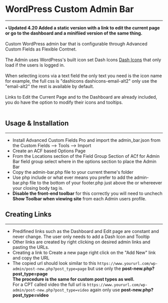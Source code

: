 # WordPress Custom Admin Bar
---
<strong>• Updated 4.20 Added a static version with a link to edit the current page or go to the dashboard and a minifiied version of the same thing.</strong><br /><br />
Custom WordPress admin bar that is configurable through Advanced Custom Fields as Flexible Contnet.<br /><br />
The Admin uses WordPress's built icon set Dash Icons [Dash Icons](https://developer.wordpress.org/resource/dashicons/) that only load if the users is logged in.<br /><br />
When selecting icons via a text field the only text you need is the icon name for example, the full css is "dashicons dashicons-email-alt2" only use the "email-alt2" the rest is
available by default. <br /><br />
Links to Edit the Current Page and to the Dashboard are already included, you do have the option to modify their icons and tooltips.<br /><br />

## Usage & Installation
---
- Install Advanced Custom Fields Pro and import the admin_bar.json from the Custom Fields --> Tools --> Import
- Create an ACF based Options Page
- From the Locations section of the Field Group Section of ACf for Admin Bar field group select where in the options section to place the Admin Bar
- Copy the admin-bar.php file to your current theme's folder
- Use php include or what ever means you prefer to add the admin-bar.php file to the bottom of your footer.php just above the </body> or whereever your closing body tag is.
- **Disable the front-end toolbar** for this correctly you will need to unchech **Show Toolbar when viewing site** from each Admin users profile.

## Creating Links
---
- Predifined links such as the Dashboard and Edit page are constant and never change. The user only needs to add a Dash Icon and Tooltip
- Other links are created by right clicking on desired admin links and pasting the URLs.
- Creating a link to Create a new page right click on the "Add New" link and copy the URL
- The copied url should look similar to this `https://www.yoururl.com/wp-admin/post-new.php?post_type=page` but use only the **post-new.php?post_type=page** <br />
**The procedure is the same for custom post types as well.**<br />
For a CPT called video the full url is `https://www.yoururl.com/wp-admin/post-new.php?post_type=video` again only use **post-new.php?post_type=video**
